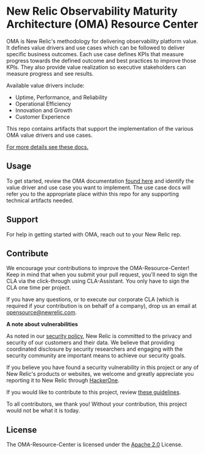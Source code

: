 # New Relic Observability Maturity Architecture (OMA) Resource Center

OMA is New Relic's methodology for delivering observability platform value.  It defines value drivers and use cases which can be followed to deliver specific business outcomes.  Each use case defines KPIs that measure progress towards the defined outcome and best practices to improve those KPIs.  They also provide value realization so executive stakeholders can measure progress and see results.

Available value drivers include:
- Uptime, Performance, and Reliability
- Operational Efficiency
- Innovation and Growth
- Customer Experience

This repo contains artifacts that support the implementation of the various OMA value drivers and use cases.  

[For more details see these docs.](https://docs.newrelic.com)


## Usage
To get started, review the OMA documentation [found here](https://docs.newrelic.com) and identify the value driver and use case you want to implement.  The use case docs will refer you to the appropriate place within this repo for any supporting technical artifacts needed.


## Support

For help in getting started with OMA, reach out to your New Relic rep.


## Contribute

We encourage your contributions to improve the OMA-Resource-Center! Keep in mind that when you submit your pull request, you'll need to sign the CLA via the click-through using CLA-Assistant. You only have to sign the CLA one time per project.

If you have any questions, or to execute our corporate CLA (which is required if your contribution is on behalf of a company), drop us an email at opensource@newrelic.com.

**A note about vulnerabilities**

As noted in our [security policy](../../security/policy), New Relic is committed to the privacy and security of our customers and their data. We believe that providing coordinated disclosure by security researchers and engaging with the security community are important means to achieve our security goals.

If you believe you have found a security vulnerability in this project or any of New Relic's products or websites, we welcome and greatly appreciate you reporting it to New Relic through [HackerOne](https://hackerone.com/newrelic).

If you would like to contribute to this project, review [these guidelines](./CONTRIBUTING.md).

To all contributors, we thank you!  Without your contribution, this project would not be what it is today.

## License
The OMA-Resource-Center is licensed under the [Apache 2.0](http://apache.org/licenses/LICENSE-2.0.txt) License.

